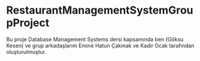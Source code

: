 # RestaurantManagementSystemGroupProject
Bu proje Database Management Systems dersi kapsamında ben (Göksu Kesen) ve grup arkadaşlarım Emine Hatun Çakmak ve Kadir Ocak tarafından oluşturulmuştur.
